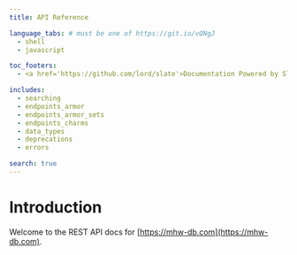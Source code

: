 ```yaml
---
title: API Reference

language_tabs: # must be one of https://git.io/vQNgJ
  - shell
  - javascript

toc_footers:
  - <a href='https://github.com/lord/slate'>Documentation Powered by Slate</a>

includes:
  - searching
  - endpoints_armor
  - endpoints_armor_sets
  - endpoints_charms
  - data_types
  - deprecations
  - errors

search: true
---
```


# Introduction
Welcome to the REST API docs for [https://mhw-db.com](https://mhw-db.com).